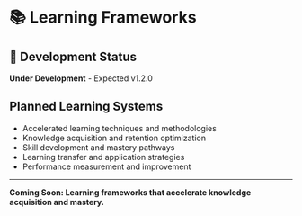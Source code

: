 # 📚 Learning Frameworks

## 🚧 Development Status
**Under Development** - Expected v1.2.0

## Planned Learning Systems
- Accelerated learning techniques and methodologies
- Knowledge acquisition and retention optimization
- Skill development and mastery pathways
- Learning transfer and application strategies
- Performance measurement and improvement

---
**Coming Soon: Learning frameworks that accelerate knowledge acquisition and mastery.**
